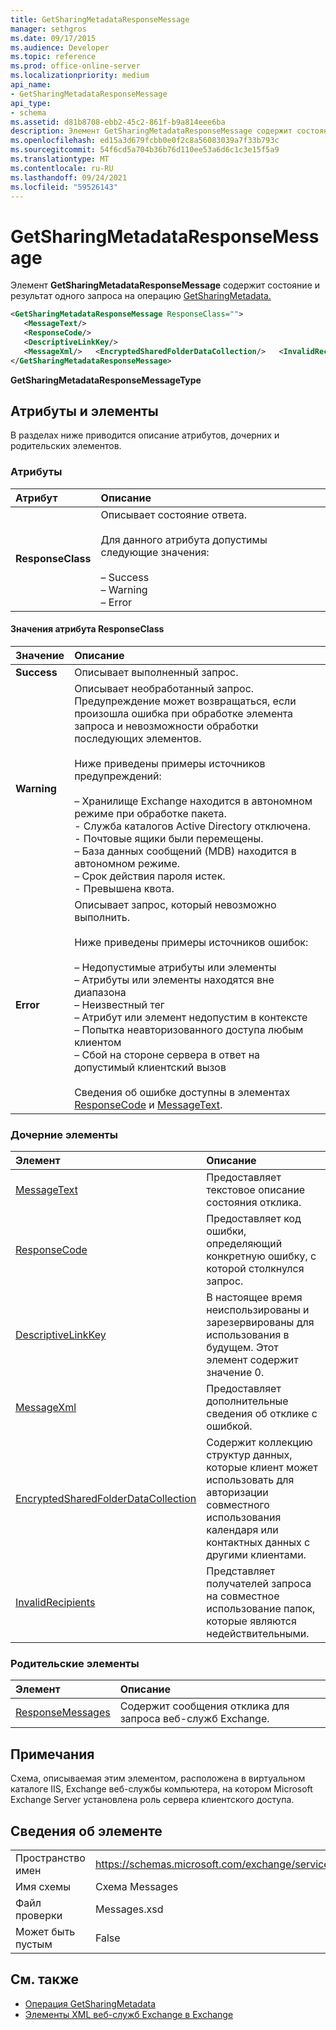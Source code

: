 ```yaml
---
title: GetSharingMetadataResponseMessage
manager: sethgros
ms.date: 09/17/2015
ms.audience: Developer
ms.topic: reference
ms.prod: office-online-server
ms.localizationpriority: medium
api_name:
- GetSharingMetadataResponseMessage
api_type:
- schema
ms.assetid: d81b8708-ebb2-45c2-861f-b9a814eee6ba
description: Элемент GetSharingMetadataResponseMessage содержит состояние и результат одного запроса на операцию GetSharingMetadata.
ms.openlocfilehash: ed15a3d679fcbb0e0f2c8a56083039a7f33b793c
ms.sourcegitcommit: 54f6cd5a704b36b76d110ee53a6d6c1c3e15f5a9
ms.translationtype: MT
ms.contentlocale: ru-RU
ms.lasthandoff: 09/24/2021
ms.locfileid: "59526143"
---
```

# <a name="getsharingmetadataresponsemessage"></a>GetSharingMetadataResponseMessage

Элемент **GetSharingMetadataResponseMessage** содержит состояние и результат одного запроса на операцию [GetSharingMetadata.](getsharingmetadata-operation.md) 
  
```xml
<GetSharingMetadataResponseMessage ResponseClass="">
   <MessageText/>
   <ResponseCode/>
   <DescriptiveLinkKey/>
   <MessageXml/>   <EncryptedSharedFolderDataCollection/>   <InvalidRecipients/>
</GetSharingMetadataResponseMessage>
```

 **GetSharingMetadataResponseMessageType**
## <a name="attributes-and-elements"></a>Атрибуты и элементы

В разделах ниже приводится описание атрибутов, дочерних и родительских элементов.
  
### <a name="attributes"></a>Атрибуты

|**Атрибут**|**Описание**|
|:-----|:-----|
|**ResponseClass** <br/> | Описывает состояние ответа. <br/><br/>Для данного атрибута допустимы следующие значения:  <br/><br/>–  Success  <br/>–  Warning  <br/>–  Error  <br/> |
   
#### <a name="responseclass-attribute-values"></a>Значения атрибута ResponseClass

|**Значение**|**Описание**|
|:-----|:-----|
|**Success** <br/> |Описывает выполненный запрос.  <br/> |
|**Warning** <br/> | Описывает необработанный запрос. Предупреждение может возвращаться, если произошла ошибка при обработке элемента запроса и невозможности обработки последующих элементов. <br/><br/>Ниже приведены примеры источников предупреждений:  <br/><br/>– Хранилище Exchange находится в автономном режиме при обработке пакета.  <br/>- Служба каталогов Active Directory отключена.  <br/>- Почтовые ящики были перемещены.  <br/>– База данных сообщений (MDB) находится в автономном режиме.  <br/>– Срок действия пароля истек.  <br/>- Превышена квота.  <br/> |
|**Error** <br/> | Описывает запрос, который невозможно выполнить. <br/><br/>Ниже приведены примеры источников ошибок:  <br/><br/>– Недопустимые атрибуты или элементы  <br/>– Атрибуты или элементы находятся вне диапазона  <br/>– Неизвестный тег  <br/>– Атрибут или элемент недопустим в контексте  <br/>– Попытка неавторизованного доступа любым клиентом  <br/>– Сбой на стороне сервера в ответ на допустимый клиентский вызов  <br/><br/>  Сведения об ошибке доступны в элементах [ResponseCode](responsecode.md) и [MessageText](messagetext.md).  <br/> |
   
### <a name="child-elements"></a>Дочерние элементы

|**Элемент**|**Описание**|
|:-----|:-----|
|[MessageText](messagetext.md) <br/> |Предоставляет текстовое описание состояния отклика.  <br/> |
|[ResponseCode](responsecode.md) <br/> |Предоставляет код ошибки, определяющий конкретную ошибку, с которой столкнулся запрос.  <br/> |
|[DescriptiveLinkKey](descriptivelinkkey.md) <br/> |В настоящее время неиспользированы и зарезервированы для использования в будущем. Этот элемент содержит значение 0.  <br/> |
|[MessageXml](messagexml.md) <br/> |Предоставляет дополнительные сведения об отклике с ошибкой.  <br/> |
|[EncryptedSharedFolderDataCollection](encryptedsharedfolderdatacollection.md) <br/> |Содержит коллекцию структур данных, которые клиент может использовать для авторизации совместного использования календаря или контактных данных с другими клиентами.  <br/> |
|[InvalidRecipients](invalidrecipients.md) <br/> |Представляет получателей запроса на совместное использование папок, которые являются недействительными.  <br/> |
   
### <a name="parent-elements"></a>Родительские элементы

|**Элемент**|**Описание**|
|:-----|:-----|
|[ResponseMessages](responsemessages.md) <br/> |Содержит сообщения отклика для запроса веб-служб Exchange.  <br/> |
   
## <a name="remarks"></a>Примечания

Схема, описываемая этим элементом, расположена в виртуальном каталоге IIS, Exchange веб-службы компьютера, на котором Microsoft Exchange Server установлена роль сервера клиентского доступа.
  
## <a name="element-information"></a>Сведения об элементе

|||
|:-----|:-----|
|Пространство имен  <br/> |https://schemas.microsoft.com/exchange/services/2006/messages  <br/> |
|Имя схемы  <br/> |Схема Messages  <br/> |
|Файл проверки  <br/> |Messages.xsd  <br/> |
|Может быть пустым  <br/> |False  <br/> |
   
## <a name="see-also"></a>См. также

- [Операция GetSharingMetadata](getsharingmetadata-operation.md)
- [Элементы XML веб-служб Exchange в Exchange](ews-xml-elements-in-exchange.md)

